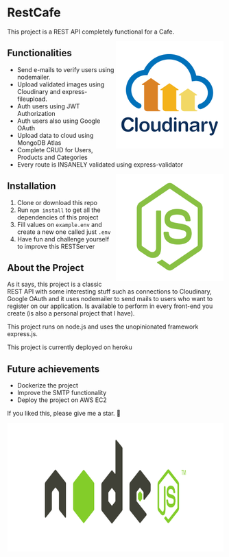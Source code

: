 # RestCafe

This project is a REST API completely functional for a Cafe.

<img align="right" width="250" height="250" src="assets/cloudinaryLogo.png"/>

## Functionalities

- Send e-mails to verify users using nodemailer.
- Upload validated images using Cloudinary and express-fileupload.
- Auth users using JWT Authorization
- Auth users also using Google OAuth
- Upload data to cloud using MongoDB Atlas
- Complete CRUD for Users, Products and Categories
- Every route is INSANELY validated using express-validator

<img align="right" width=250 height=250 src="assets/nodejs.png"/>

## Installation

1. Clone or download this repo
2. Run `npm install` to get all the dependencies of this project
3. Fill values on `example.env` and create a new one called just `.env`
4. Have fun and challenge yourself to improve this RESTServer

## About the Project

As it says, this project is a classic REST API with some interesting stuff such as connections to Cloudinary, Google OAuth and it uses nodemailer to send mails to users who want to register on our application. Is available to perform in every front-end you create (is also a personal project that I have).

This project runs on node.js and uses the unopinionated framework express.js.

This project is currently deployed on heroku

## Future achievements

- Dockerize the project
- Improve the SMTP functionality
- Deploy the project on AWS EC2

If you liked this, please give me a star. 🚀️

<img width=1200 height=300 src="assets/Node-js-Logo.png"/>
